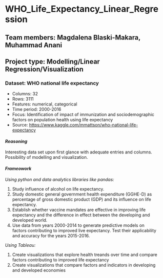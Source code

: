 # WHO_Life_Expectancy_Linear_Regression

## Team members: Magdalena Blaski-Makara, Muhammad Anani
## Project type: Modelling/Linear Regression/Visualization

### Dataset: WHO national life expectancy
- Columns: 32
- Rows: 3111
- Features: numerical, categorical
- Time period: 2000-2016
- Focus: Identification of impact of immunization and sociodemographic factors on population health using life expectancy
- Source: https://www.kaggle.com/mmattson/who-national-life-expectancy
 
#### *Reasoning*
Interesting data set upon first glance with adequate entries and columns. Possibility of modelling and visualization. 

#### *Frameowork*
*Using python and data analytics libraries like pandas:*
1. Study influence of alcohol on life expectancy.
2. Study domestic general government health expenditure (GGHE-D) as percentage of gross domestic product (GDP) and its influence on life expectancy.
3. Establish whether vaccine mandates are effective in improving life expectancy and the difference in effect between the developing and developed world. 
4. Use data from years 2000-2014 to generate predictive models on factors contributing to improved live expectancy. Test their applicability and accuracy for the years 2015-2016.

*Using Tableau:*
1. Create visualizations that explore health treands over time and compare factors contributing to improved life expectancy
2. Create visualizations that compare factors and indicators in developing and developed economies

